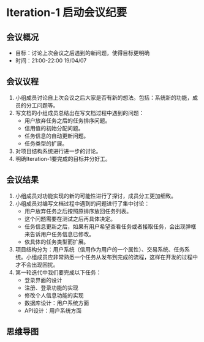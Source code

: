 # Iteration-1 启动会议纪要

## 会议概况

- 目标：讨论上次会议之后遇到的新问题，使得目标更明确
- 时间：21:00-22:00 19/04/07

## 会议议程

1. 小组成员讨论自上次会议之后大家是否有新的想法。包括：系统新的功能，成员的分工问题等。
2. 写文档的小组成员总结出在写文档过程中遇到的问题：
   - 用户放弃任务之后的任务排序问题。
   - 信用值的初始分配问题。
   - 任务信息的自动更新问题。
   - 任务类型的扩展。
3. 对项目结构系统进行进一步的讨论。
4. 明确Iteration-1要完成的目标并分好工。

## 会议结果

1. 小组成员对功能实现的新的可能性进行了探讨，成员分工更加细致。
2. 小组成员对编写文档过程中遇到的问题进行了集中讨论：
   - 用户放弃任务之后按照原排序放回任务列表。
   - 这个问题需要在测试之后再具体决定。
   - 任务信息更新之后，如果有用户希望查看任务或者接取任务，会出现弹框来告诉用户任务信息已修改。
   - 依具体的任务类型而扩展。
3. 项目结构分为：用户系统（信用作为用户的一个属性）、交易系统、任务系统。小组成员应非常熟悉一个任务从发布到完成的流程，这样在开发的过程中才不会出现困扰。
4. 第一轮迭代中我们要完成以下任务：
   - 登录界面的设计
   - 注册、登录功能的实现
   - 修改个人信息功能的实现
   - 数据库设计：用户系统方面
   - API设计：用户系统方面

## 思维导图